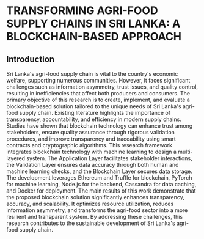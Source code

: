 # TRANSFORMING AGRI-FOOD SUPPLY CHAINS IN SRI LANKA: A BLOCKCHAIN-BASED APPROACH

## Introduction

Sri Lanka's agri-food supply chain is vital to the country's economic welfare, supporting numerous
communities. However, it faces significant challenges such as information asymmetry, trust issues, and
quality control, resulting in inefficiencies that affect both producers and consumers. The primary
objective of this research is to create, implement, and evaluate a blockchain-based solution tailored to
the unique needs of Sri Lanka's agri-food supply chain.
Existing literature highlights the importance of transparency, accountability, and efficiency in modern
supply chains. Studies have shown that blockchain technology can enhance trust among stakeholders,
ensure quality assurance through rigorous validation procedures, and improve transparency and
traceability using smart contracts and cryptographic algorithms.
This research framework integrates blockchain technology with machine learning to design a multi-
layered system. The Application Layer facilitates stakeholder interactions, the Validation Layer
ensures data accuracy through both human and machine learning checks, and the Blockchain Layer
secures data storage. The development leverages Ethereum and Truffle for blockchain, PyTorch for
machine learning, Node.js for the backend, Cassandra for data caching, and Docker for deployment.
The main results of this work demonstrate that the proposed blockchain solution significantly
enhances transparency, accuracy, and scalability. It optimizes resource utilization, reduces information
asymmetry, and transforms the agri-food sector into a more resilient and transparent system. By
addressing these challenges, this research contributes to the sustainable development of Sri Lanka's
agri-food supply chain.
